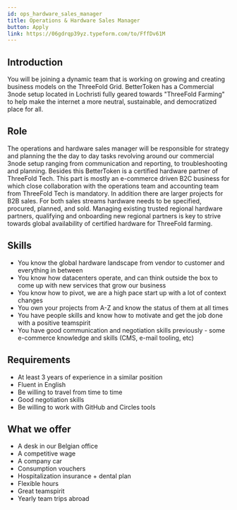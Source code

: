 ```yaml
---
id: ops_hardware_sales_manager
title: Operations & Hardware Sales Manager
button: Apply
link: https://06gdrqp39yz.typeform.com/to/FffDv61M
---
```


## Introduction

You will be joining a dynamic team that is working on growing and creating business models on the ThreeFold Grid. BetterToken has a Commercial 3node setup located in Lochristi fully geared towards "ThreeFold Farming" to help make the internet a more neutral, sustainable, and democratized place for all.


## Role

The operations and hardware sales manager will be responsible for strategy and planning the the day to day tasks revolving around our commercial 3node setup ranging from communication and reporting, to troubleshooting and planning. Besides this BetterToken is a certified hardware partner of ThreeFold Tech. This part is mostly an e-commerce driven B2C business for which close collaboration with the operations team and accounting team from ThreeFold Tech is mandatory. In addition there are larger projects for B2B sales. For both sales streams hardware needs to be specified, procured, planned, and sold. Managing existing trusted regional hardware partners, qualifying and onboarding new regional partners is key to strive towards global availability of certified hardware for ThreeFold farming.


## Skills

- You know the global hardware landscape from vendor to customer and everything in between
- You know how datacenters operate, and can think outside the box to come up with new services that grow our business
- You know how to pivot, we are a high pace start up with a lot of context changes
- You own your projects from A-Z and know the status of them at all times
- You have people skills and know how to motivate and get the job done with a positive teamspirit 
- You have good communication and negotiation skills previously - some e-commerce knowledge and skills (CMS, e-mail tooling, etc)


## Requirements

- At least 3 years of experience in a similar position
- Fluent in English
- Be willing to travel from time to time
- Good negotiation skills
- Be willing to work with GitHub and Circles tools


## What we offer

- A desk in our Belgian office
- A competitive wage
- A company car
- Consumption vouchers
- Hospitalization insurance + dental plan
- Flexible hours
- Great teamspirit
- Yearly team trips abroad